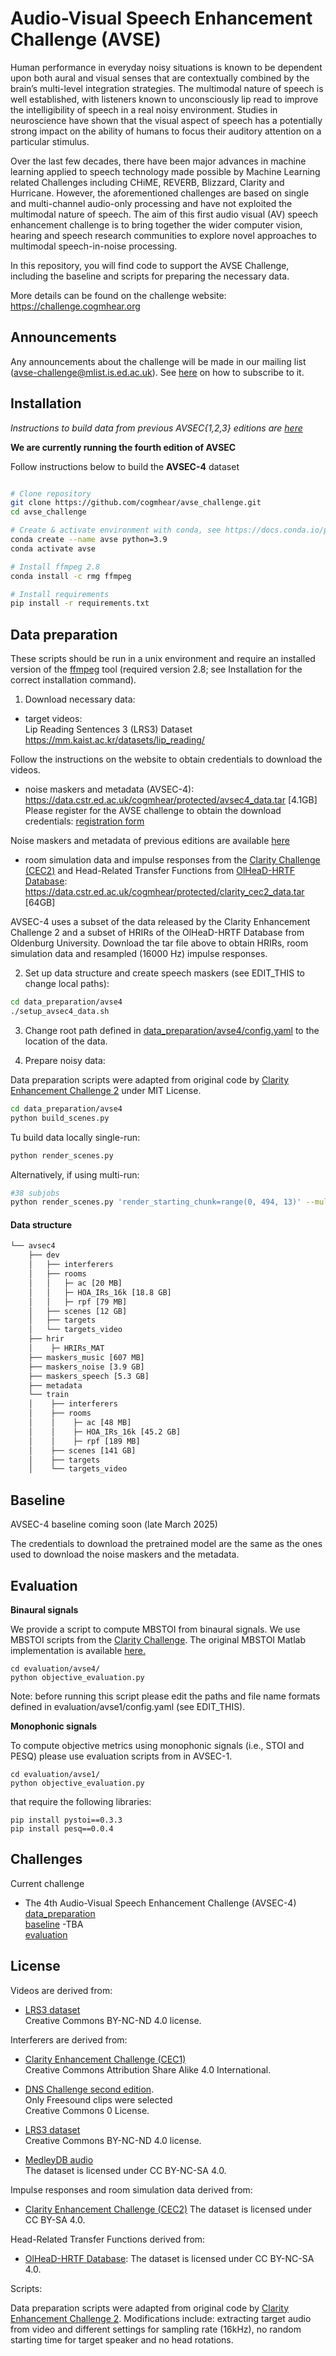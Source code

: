 # Audio-Visual Speech Enhancement Challenge (AVSE)

Human performance in everyday noisy situations is known to be dependent upon both aural and visual senses that are contextually combined by the brain’s multi-level integration strategies. The multimodal nature of speech is well established, with listeners known to unconsciously lip read to improve the intelligibility of speech in a real noisy environment. Studies in neuroscience have shown that the visual aspect of speech has a potentially strong impact on the ability of humans to focus their auditory attention on a particular stimulus.

Over the last few decades, there have been major advances in machine learning applied to speech technology made possible by Machine Learning related Challenges including CHiME, REVERB, Blizzard, Clarity and Hurricane. However, the aforementioned challenges are based on single and multi-channel audio-only processing and have not exploited the multimodal nature of speech. The aim of this first audio visual (AV) speech enhancement challenge is to bring together the wider computer vision, hearing and speech research communities to explore novel approaches to multimodal speech-in-noise processing.

In this repository, you will find code to support the AVSE Challenge, including the baseline and scripts for preparing the necessary data.

More details can be found on the challenge website:
https://challenge.cogmhear.org

## Announcements

Any announcements about the challenge will be made in our mailing list (avse-challenge@mlist.is.ed.ac.uk).
See [here](https://challenge.cogmhear.org/#/docs?id=announcements) on how to subscribe to it.

## Installation
*Instructions to build data from previous AVSEC{1,2,3} editions are [here](data_preparation/avse1/)*

**We are currently running the fourth edition of AVSEC**

Follow instructions below to build the **AVSEC-4** dataset

```bash

# Clone repository
git clone https://github.com/cogmhear/avse_challenge.git
cd avse_challenge

# Create & activate environment with conda, see https://docs.conda.io/projects/conda/en/latest/user-guide/install/index.html
conda create --name avse python=3.9
conda activate avse

# Install ffmpeg 2.8
conda install -c rmg ffmpeg

# Install requirements
pip install -r requirements.txt
```
## Data preparation

These scripts should be run in a unix environment and require an installed version of the [ffmpeg](https://www.ffmpeg.org) tool (required version 2.8; see Installation for the correct installation command).

1) Download necessary data:
- target videos:  
Lip Reading Sentences 3 (LRS3) Dataset  
https://mm.kaist.ac.kr/datasets/lip_reading/

Follow the instructions on the website to obtain credentials to download the videos.

- noise maskers and metadata (AVSEC-4):
https://data.cstr.ed.ac.uk/cogmhear/protected/avsec4_data.tar  [4.1GB]
Please register for the AVSE challenge to obtain the download credentials: [registration form](https://challenge.cogmhear.org/#/getting-started/register)

Noise maskers and metadata of previous editions are available [here](data_preparation/avse1/README.md)

- room simulation data and impulse responses from the [Clarity Challenge (CEC2)](https://github.com/claritychallenge/clarity/tree/main/recipes/cec2) and Head-Related Transfer Functions from [OlHeaD-HRTF Database](https://uol.de/mediphysik/downloads/hearingdevicehrtfs):
 https://data.cstr.ed.ac.uk/cogmhear/protected/clarity_cec2_data.tar [64GB]

<p>AVSEC-4 uses a subset of the data released by the Clarity Enhancement Challenge 2 and a subset of HRIRs of the OlHeaD-HRTF Database from Oldenburg University. 
Download the tar file above to obtain HRIRs, room simulation data and resampled (16000 Hz) impulse responses. </p>


2) Set up data structure and create speech maskers (see EDIT_THIS to change local paths):
```bash
cd data_preparation/avse4
./setup_avsec4_data.sh 
```

3) Change root path defined in [data_preparation/avse4/config.yaml](data_preparation/avse4/config.yaml) to the location of the data.

4) Prepare noisy data:

Data preparation scripts were adapted from original code by [Clarity Enhancement Challenge 2](https://github.com/claritychallenge/clarity/tree/main/recipes/cec2) under MIT License. 

```bash
cd data_preparation/avse4
python build_scenes.py
```

Tu build data locally single-run:
```bash
python render_scenes.py
```
Alternatively, if using multi-run:
```bash
#38 subjobs
python render_scenes.py 'render_starting_chunk=range(0, 494, 13)' --multirun  
```

#### Data structure

```bash
└── avsec4
    ├── dev
    │   ├── interferers
    │   ├── rooms 
    │   │   ├─ ac [20 MB]
    │   │   ├─ HOA_IRs_16k [18.8 GB]
    │   │   ├─ rpf [79 MB]
    │   ├── scenes [12 GB]
    │   ├── targets
    │   └── targets_video 
    ├── hrir
    │    ├─ HRIRs_MAT
    ├── maskers_music [607 MB]
    ├── maskers_noise [3.9 GB]
    ├── maskers_speech [5.3 GB]
    ├── metadata 
    └── train
    │    ├── interferers
    │    ├── rooms
    │    │    ├─ ac [48 MB]
    │    │    ├─ HOA_IRs_16k [45.2 GB]
    │    │    ├─ rpf [189 MB]
    │    ├── scenes [141 GB]
    │    ├── targets
    │    └── targets_video 
```

## Baseline

AVSEC-4 baseline coming soon (late March 2025)

[//]: # ([code]&#40;./baseline/avse1/&#41;)

[//]: # ()
[//]: # ([pretrained_model]&#40;https://data.cstr.ed.ac.uk/cogmhear/protected/avse1_baseline.ckpt&#41;)

The credentials to download the pretrained model are the same as the ones used to download the noise maskers and the metadata.

## Evaluation

**Binaural signals**

We provide a script to compute MBSTOI from binaural signals. We use MBSTOI scripts from the [Clarity Challenge](https://github.com/claritychallenge/clarity/tree/main/clarity/evaluator/mbstoi). The original MBSTOI Matlab implementation is available [here.](http://ah-andersen.net/code/<http://ah-andersen.net/code/>)

```
cd evaluation/avse4/
python objective_evaluation.py
```
Note: before running this script please edit the paths and file name formats defined in evaluation/avse1/config.yaml (see EDIT_THIS).

**Monophonic signals**

To compute objective metrics using monophonic signals (i.e., STOI and PESQ) please use evaluation scripts from in AVSEC-1. 

```
cd evaluation/avse1/
python objective_evaluation.py
```
that require the following libraries:
```
pip install pystoi==0.3.3
pip install pesq==0.0.4
```

## Challenges

Current challenge

- The 4th Audio-Visual Speech Enhancement Challenge (AVSEC-4)  
[data_preparation](./data_preparation/avse4/)  
[baseline](./baseline/avse4/) -TBA  
[evaluation](./evaluation/avse4/)  

## License

Videos are derived from:
- [LRS3 dataset](https://mm.kaist.ac.kr/datasets/lip_reading/)  
Creative Commons BY-NC-ND 4.0 license.

Interferers are derived from:
- [Clarity Enhancement Challenge (CEC1)](https://github.com/claritychallenge/clarity/tree/main/recipes/cec1)  
Creative Commons Attribution Share Alike 4.0 International.

- [DNS Challenge second edition](https://github.com/microsoft/DNS-Challenge).  
Only Freesound clips were selected   
Creative Commons 0 License.

- [LRS3 dataset](https://mm.kaist.ac.kr/datasets/lip_reading/)  
Creative Commons BY-NC-ND 4.0 license.

- [MedleyDB audio](https://medleydb.weebly.com/)   
The dataset is licensed under CC BY-NC-SA 4.0.

Impulse responses and room simulation data derived from:
- [Clarity Enhancement Challenge (CEC2)](https://github.com/claritychallenge/clarity/tree/main/recipes/cec2)
The dataset is licensed under CC BY-SA 4.0.

Head-Related Transfer Functions derived from:
-  [OlHeaD-HRTF Database](https://uol.de/mediphysik/downloads/hearingdevicehrtfs):
The dataset is licensed under CC BY-NC-SA 4.0.

Scripts:

Data preparation scripts were adapted from original code by [Clarity Enhancement Challenge 2](https://github.com/claritychallenge/clarity/tree/main/recipes/cec2). Modifications include: extracting target audio from video and different settings for sampling rate (16kHz), no random starting time for target speaker and no head rotations.


